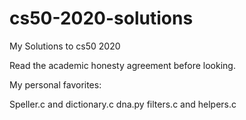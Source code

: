 # cs50-2020-solutions
My Solutions to cs50 2020

Read the academic honesty agreement before looking.

My personal favorites:

Speller.c and dictionary.c
dna.py
filters.c and helpers.c
